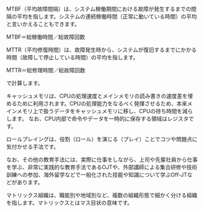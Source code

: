 MTBF（平均故障間隔）は、システム稼働期間における故障が発生するまでの間隔の平均を指します。システムの連続稼働時間（正常に動いている時間）の平均と言いかえることもできます。

MTBF＝総稼働時間／総故障回数

MTTR（平均修復時間）は、故障発生時から、システムが復旧するまでにかかる時間（故障して停止している時間）の平均を指します。

MTTR＝総修理時間／総故障回数

で計算します。

キャッシュメモリは、CPUの処理速度とメインメモリの読み書きの速度差を埋めるために利用されます。CPUの処理能力をなるべく発揮させるため、本来メインメモリ上で扱うデータをキャッシュメモリに移し、CPUの待ち時間を減らします。
なお、CPU内部で命令やデータを一時的に保存する領域はレジスタです。

ロールプレイングは、役割（ロール）を演じる（プレイ）ことでコツや問題点に気付かせる手法です。

なお、その他の教育手法には、実際に仕事をしながら、上司や先輩社員から仕事を学ぶ、非常に実践的な教育手法であるOJTや、外部講師による集合研修や技術訓練への参加、海外留学などで一般化された技能や知識について学ぶOff-JTなどがあります。

マトリックス組織は、職能別や地域別など、複数の組織形態で細かく分ける組織を指します。マトリックスとはマス目状の意味です。

